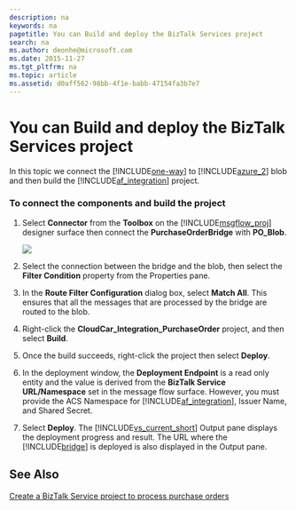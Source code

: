 ```yaml
---
description: na
keywords: na
pagetitle: You can Build and deploy the BizTalk Services project
search: na
ms.author: deonhe@microsoft.com
ms.date: 2015-11-27
ms.tgt_pltfrm: na
ms.topic: article
ms.assetid: d0aff562-98bb-4f1e-babb-47154fa3b7e7
---
```

# You can Build and deploy the BizTalk Services project
In this topic we connect the [!INCLUDE[one-way](/Token/one-way_md.md)] to [!INCLUDE[azure_2](/Token/azure_2_md.md)] blob and then build the [!INCLUDE[af_integration](/Token/af_integration_md.md)] project.

### To connect the components and build the project

1. Select **Connector** from the **Toolbox** on the [!INCLUDE[msgflow_proj](/Token/msgflow_proj_md.md)] designer surface then connect the **PurchaseOrderBridge** with **PO_Blob**.

   ![](/Image/WABS_CloudCar_POBridge.PNG)

2. Select the connection between the bridge and the blob, then select the **Filter Condition** property from the Properties pane.

3. In the **Route Filter Configuration** dialog box, select **Match All**. This ensures that all the messages that are processed by the bridge are routed to the blob.

4. Right-click the **CloudCar_Integration_PurchaseOrder** project, and then select **Build**.

5. Once the build succeeds, right-click the project then select **Deploy**.

6. In the deployment window, the **Deployment Endpoint** is a read only entity and the value is derived from the **BizTalk Service URL/Namespace** set in the message flow surface. However, you must provide the ACS Namespace for [!INCLUDE[af_integration](/Token/af_integration_md.md)], Issuer Name, and Shared Secret.

7. Select **Deploy**. The [!INCLUDE[vs_current_short](/Token/vs_current_short_md.md)] Output pane displays the deployment progress and result. The URL where the [!INCLUDE[bridge](/Token/bridge_md.md)] is deployed is also displayed in the Output pane.

## See Also
[Create a BizTalk Service project to process purchase orders](/Topic/Create_a_BizTalk_Service_project_to_process_purchase_orders.md)

